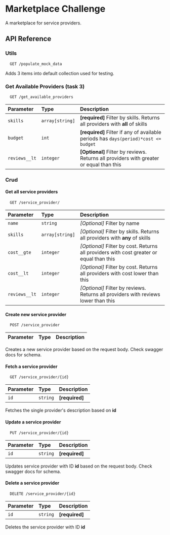 # Marketplace Challenge

A marketplace for service providers.


## API Reference

### Utils

```http
  GET /populate_mock_data
```

Adds 3 items into default collection used for testing.


### Get Available Providers (task 3)

```http
  GET /get_available_providers
```

| Parameter | Type     | Description                       |
| :-------- | :------- | :-------------------------------- |
| `skills` | `array[string]` | **[required]** Filter by skills. Returns all providers with **all** of skills |
| `budget` | `int` | **[required]** Filter if any of available periods has `days(period)*cost <= budget` |
| `reviews__lt` | `integer` | **[Optional]** Filter by reviews. Returns all providers with greater or equal than this |


### Crud

#### Get all service providers

```http
  GET /service_provider/
```

| Parameter | Type     | Description                |
| :-------- | :------- | :------------------------- |
| `name` | `string` | *[Optional]* Filter by name |
| `skills` | `array[string]` | *[Optional]* Filter by skills. Returns all providers with **any** of skills |
| `cost__gte` | `integer` | *[Optional]* Filter by cost. Returns all providers with cost greater or equal than this |
| `cost__lt` | `integer` | *[Optional]* Filter by cost. Returns all providers with cost lower than this |
| `reviews__lt` | `integer` | *[Optional]* Filter by reviews. Returns all providers with reviews lower than this |


#### Create new service provider

```http
  POST /service_provider
```

| Parameter | Type     | Description                       |
| :-------- | :------- | :-------------------------------- |

Creates a new service provider based on the request body.
Check swagger docs for schema.

#### Fetch a service provider

```http
  GET /service_provider/{id}
```

| Parameter | Type     | Description                       |
| :-------- | :------- | :-------------------------------- |
| `id` | `string` | **[required]** |

Fetches the single provider's description based on **id**


#### Update a service provider

```http
  PUT /service_provider/{id}
```

| Parameter | Type     | Description                       |
| :-------- | :------- | :-------------------------------- |
| `id` | `string` | **[required]** |

Updates service provider with ID **id** based on the request body. 
Check swagger docs for schema.

#### Delete a service provider

```http
  DELETE /service_provider/{id}
```

| Parameter | Type     | Description                       |
| :-------- | :------- | :-------------------------------- |
| `id` | `string` | **[required]** |

Deletes the service provider with ID **id**






